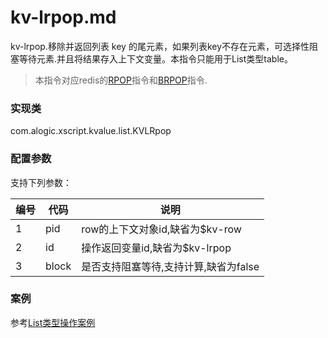kv-lrpop.md
=======

kv-lrpop.移除并返回列表 key 的尾元素，如果列表key不存在元素，可选择性阻塞等待元素.并且将结果存入上下文变量。本指令只能用于List类型table。

> 本指令对应redis的[RPOP](http://redis.io/commands/rpop)指令和[BRPOP](http://redis.io/commands/brpop)指令.

### 实现类

com.alogic.xscript.kvalue.list.KVLRpop

### 配置参数

支持下列参数：

| 编号 | 代码 | 说明 |
| ---- | ---- | ---- |
| 1 | pid | row的上下文对象id,缺省为$kv-row |
| 2 | id | 操作返回变量id,缺省为$kv-lrpop |
| 3 | block | 是否支持阻塞等待,支持计算,缺省为false |


### 案例

参考[List类型操作案例](case.list.md)